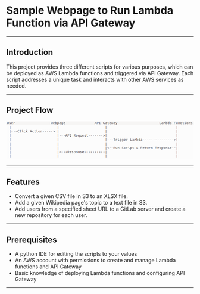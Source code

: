 # Sample Webpage to Run Lambda Function via API Gateway

---

## Introduction

This project provides three different scripts for various purposes, which can be deployed as AWS Lambda functions and triggered via API Gateway. Each script addresses a unique task and interacts with other AWS services as needed.

---

## Project Flow

![Project Flow](./project.png)  

---

## Features

- Convert a given CSV file in S3 to an XLSX file.
- Add a given Wikipedia page's topic to a text file in S3.
- Add users from a specified sheet URL to a GitLab server and create a new repository for each user.

---

## Prerequisites

- A python IDE for editing the scripts to your values
- An AWS account with permissions to create and manage Lambda functions and API Gateway
- Basic knowledge of deploying Lambda functions and configuring API Gateway

---

